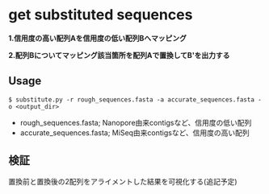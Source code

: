 # get substituted sequences
**1.信用度の高い配列Aを信用度の低い配列Bへマッピング**

**2.配列Bについてマッピング該当箇所を配列Aで置換してB'を出力する**

## Usage
```
$ substitute.py -r rough_sequences.fasta -a accurate_sequences.fasta -o <output_dir>
```
- rough_sequences.fasta; Nanopore由来contigsなど、信用度の低い配列
- accurate_sequences.fasta; MiSeq由来contigsなど、信用度の高い配列

## 検証
置換前と置換後の2配列をアライメントした結果を可視化する(追記予定)

